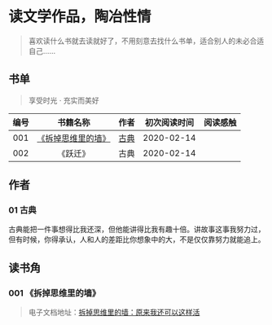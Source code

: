 # 读文学作品，陶冶性情
> 喜欢读什么书就去读就好了，不用刻意去找什么书单，适合别人的未必合适自己……

## 书单
> 享受时光 · 充实而美好

编号 | 书籍名称 | 作者 | 初次阅读时间 | 阅读感触
:---: | :---: | :---: | :---: | :---:
001 | [《拆掉思维里的墙》](docs/ibooks/readingNotes?id=_001-《拆掉思维里的墙》) | [古典](docs/ibooks/readingNotes?id=_01-古典) | 2020-02-14 | 
002 | 《跃迁》 | 古典 | 2020-02-14 |

## 作者
### 01 古典
古典能把一件事想得比我还深，但他能讲得比我有趣十倍。讲故事这事我努力过，但有时候，你得承认，人和人的差距比你想象中的大，不是仅仅靠努力就能追上。

## 读书角
### 001 《拆掉思维里的墙》
> 电子文档地址：[拆掉思维里的墙：原来我还可以这样活](https://github.com/wugenqiang/CS-Notes/raw/master/docs/ibooks/books/%E6%8B%86%E6%8E%89%E6%80%9D%E7%BB%B4%E9%87%8C%E7%9A%84%E5%A2%99.pdf)




